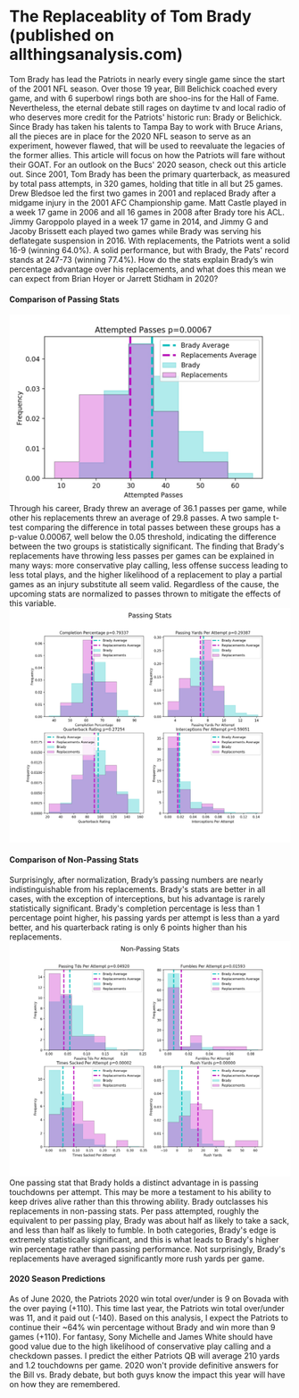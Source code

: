# The Replaceablity of Tom Brady (published on allthingsanalysis.com)


Tom Brady has lead the Patriots in nearly every single game since the start of the 2001 NFL season. Over those 19 year, Bill Belichick coached every game, and with 6 superbowl rings both are shoo-ins for the Hall of Fame. Nevertheless, the eternal debate still rages on daytime tv and local radio of who deserves more credit for the Patriots' historic run: Brady or Belichick. Since Brady has taken his talents to Tampa Bay to work with Bruce Arians, all the pieces are in place for the 2020 NFL season to serve as an experiment, however flawed, that will be used to reevaluate the legacies of the former allies.
This article will focus on how the Patriots will fare without their GOAT. For an outlook on the Bucs' 2020 season, check out this article out.
Since 2001, Tom Brady has been the primary quarterback, as measured by total pass attempts, in 320 games, holding that title in all but 25 games. Drew Bledsoe led the first two games in 2001 and replaced Brady after a midgame injury in the 2001 AFC Championship game. Matt Castle played in a week 17 game in 2006 and all 16 games in 2008 after Brady tore his ACL. Jimmy Garoppolo played in a week 17 game in 2014, and Jimmy G and Jacoby Brissett each played two games while Brady was serving his deflategate suspension in 2016. With replacements, the Patriots went a solid 16-9 (winning 64.0%). A solid performance, but with Brady, the Pats' record stands at 247-73 (winning 77.4%). How do the stats explain Brady’s win percentage advantage over his replacements, and what does this mean we can expect from Brian Hoyer or Jarrett Stidham in 2020?
#### Comparison of Passing Stats
<img src="brady_vs_replacements_1.jpg" alt="brady_vs_replacements_1">
Through his career, Brady threw an average of 36.1 passes per game, while other his replacements threw an average of 29.8 passes. A two sample t-test comparing the difference in total passes between these groups has a p-value 0.00067, well below the 0.05 threshold, indicating the difference between the two groups is statistically significant. The finding that Brady's replacements have throwing less passes per games can be explained in many ways: more conservative play calling, less offense success leading to less total plays, and the higher likelihood of a replacement to play a partial games as an injury substitute all seem valid. Regardless of the cause, the upcoming stats are normalized to passes thrown to mitigate the effects of this variable.
<img src="brady_vs_replacements_2.jpg" alt="brady_vs_replacements_2">

#### Comparison of Non-Passing Stats
Surprisingly, after normalization, Brady’s passing numbers are nearly indistinguishable from his replacements. Brady's stats are better in all cases, with the exception of interceptions, but his advantage is rarely statistically significant. Brady's completion percentage is less than 1 percentage point higher, his passing yards per attempt is less than a yard better, and his quarterback rating is only 6 points higher than his replacements.
<img src="brady_vs_replacements_3.jpg" alt="brady_vs_replacements_3">
One passing stat that Brady holds a distinct advantage in is passing touchdowns per attempt. This may be more a testament to his ability to keep drives alive rather than this throwing ability. Brady outclasses his replacements in non-passing stats. Per pass attempted, roughly the equivalent to per passing play, Brady was about half as likely to take a sack, and less than half as likely to fumble. In both categories, Brady's edge is extremely statistically significant, and this is what leads to Brady's higher win percentage rather than passing performance. Not surprisingly, Brady's replacements have averaged significantly more rush yards per game.
#### 2020 Season Predictions
As of June 2020, the Patriots 2020 win total over/under is 9 on Bovada with the over paying (+110). This time last year, the Patriots win total over/under was 11, and it paid out (-140). Based on this analysis, I expect the Patriots to continue their ~64% win percentage without Brady and win more than 9 games (+110). For fantasy, Sony Michelle and James White should have good value due to the high likelihood of conservative play calling and a checkdown passes. I predict the either Patriots QB will average 210 yards and 1.2 touchdowns per game.
2020 won't provide definitive answers for the Bill vs. Brady debate, but both guys know the impact this year will have on how they are remembered.
